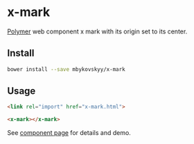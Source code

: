 # x-mark
[Polymer][polymer] web component x mark with its origin set to its center.

## Install

```bash
bower install --save mbykovskyy/x-mark
```

## Usage

```html
<link rel="import" href="x-mark.html">

<x-mark></x-mark>
```

See [component page][x-mark] for details and demo.

[polymer]: http://polymer-project.org "Polymer"
[x-mark]: http://mbykovskyy.github.io/x-mark "Component Page"
